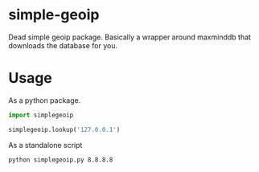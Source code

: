 # simple-geoip
Dead simple geoip package. Basically a wrapper around maxminddb that downloads the database for you.

# Usage
As a python package.
```python
import simplegeoip

simplegeoip.lookup('127.0.0.1')
```

As a standalone script
```bash
python simplegeoip.py 8.8.8.8
```
